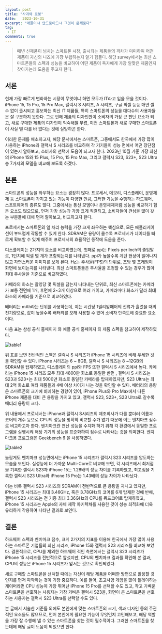```yaml
---
layout: post
title: "사과와 로봇"
date:   2023-10-31
excerpt: "애플이냐 안드로이드냐 그것이 문제로다"
tag: 
 - IT
comments: true
---
```


> 매년 신제품이 넘치는 스마트폰 시장, 출시되는 제품들의 격차가 미미하여 어떤 제품이 자신의 니즈에 가장 부합하는지 알기 힘들다. 해당 survey에서는 최신 스마트폰들의 스펙과 성능을 비교하여 어떤 제품이 독자에게 가장 알맞은 제품인지 찾아가는데 도움을 주고자 한다.

## 서론

현재 가장 빠르게 변화하는 시장이 무엇이냐 하면 모두가 IT라고 입을 모을 것이다. iPhone 15, 15 Pro, 15 Pro Max, 갤럭시 S 시리즈, A 시리즈, 구글 픽셀 등등 매년 셀 수 없이 출시되고 홍보하는 최신 IT 제품들, 특히 스마트폰의 성능을 대다수의 사용자들은 잘 구분하지 못한다. 그로 인해 제품의 디자인만이 소비자의 가장 큰 판단 요소가 되고, 새로 구매한 제품의 디자인이 익숙해질 무렵, 이전 스마트폰과 새로 구매한 스마트폰이 사실 별 다를 바 없다는 것에 실망하곤 한다.

이러한 문제를 해소하고자, 해당 문서에서는 스마트폰, 그중에서도 한국에서 가장 많이 사용하는 iPhone과 갤럭시 S 시리즈를 비교하여 각 기기들이 성능 면에서 어떤 장단점이 있는지 알아보고, 소비자의 선택에 도움이 되고자 한다. 2023년 10월 기준 가장 최신의 iPhone 15와 15 Plus, 15 Pro, 15 Pro Max, 그리고 갤럭시 S23, S23+, S23 Ultra 총 7가지의 모델을 비교해 보도록 하겠다.


## 본론

스마트폰의 성능을 좌우하는 요소는 굉장히 많다. 프로세서, 메모리, 디스플레이, 운영체제 등 스마트폰이 가지고 있는 기능이 다양한 만큼, 그러한 기능을 수행하는 하드웨어, 소프트웨어의 종류도 많다. 그중에서는 통신 모뎀이나 운영체제처럼 성능을 비교하기 힘든 요소도 많으므로, 먼저 가장 성능과 가장 크게 직결되고, 소비자들이 관심을 많이 갖는 부분들에 대해 먼저 알아보고, 비교하고자 한다.

프로세서는 스마트폰의 일 처리 능력을 가장 크게 좌우하는 핵심으로, 모든 애플리케이션이 부드럽게 작동할 수 있게 한다. SDRAM은 용량이 클수록 프로세서가 데이터를 빠르게 확보할 수 있게 해주어 프로세서의 효율적인 동작에 도움을 준다.

디스플레이는 2가지의 요소를 비교하였는데, 첫째로 ppi는 Pixels per Inch의 줄임말로, 1인치에 픽셀 몇 개가 포함되는지를 나타낸다. ppi가 높을수록 계단 현상이 일어나지 않고 자연스러운 이미지를 보게 된다. Hz는 주사율(FPS)의 단위로, 초당 몇 프레임이 화면에 보이는지를 나타낸다. 최신 스마트폰들은 주사율을 조정할 수 있는 경우가 많아 최대 주사율을 기준으로 비교하였다.

카메라의 화소는 촬영당 몇 픽셀을 담는지 나타내는 단위로, 최신 스마트폰에는 카메라가 보통 전면에 1개, 후면에 2~3개 이상으로 여러 개이고, 카메라마다 화소가 달라 최대 화소의 카메라를 기준으로 비교하였다.

배터리는 mAh라는 단위를 사용하는데, 이는 시간당 1밀리암페어의 전류가 흘렀을 때의 전기량으로, 값이 높을수록 배터리를 오래 사용할 수 있어 소비자 만족도에 중요한 요소이다.

다음 표는 삼성 공식 홈페이지 와 애플 공식 홈페이지 의 제품 스펙을 참고하여 제작하였다.

![table1]({{site.baseurl}}/assets/img/apple_and_robot/table1.jpg)

위 표를 보면 전반적인 스펙은 갤럭시 S 시리즈가 iPhone 15 시리즈에 비해 우세한 것을 확인할 수 있다. iPhone 시리즈는 6 ~ 8GB, 갤럭시 S 시리즈는 8 ~12GB의 SDRAM을 탑재하였고, 디스플레이의 ppi와 FPS 또한 갤럭시 S 시리즈에서 높다. 카메라는 iPhone 15 시리즈 모두 최대 4800만 화소로 동일한 반면 , 갤럭시 S 시리즈는 S23과 S23+는 최대 5000만 화소로 동일한 카메라를 탑재하였지만, S23 Ultra는 최대 2억 화소로 여타 제품들과 4배 이상 차이가 나는 것을 확인할 수 있다. 배터리의 용량은 스마트폰의 크기에 비례하는 경향이 있어, iPhone Plus와 Pro Max에서 다른 iPhone 제품들 대비 큰 용량을 가지고 있고, 갤럭시 S23, S23+, S23 Ultra로 갈수록 배터리 용량이 크다.

위 내용에서 프로세서는 iPhone과 갤럭시 S시리즈의 제조회사가 다를 뿐더러 이름과 코어의 개수 등으로 CPU의 성능을 명확히 비교할 수가 없기 때문에 이는 벤치마크 점수로 비교하고자 한다. 벤치마크란 연산 성능을 수치화 하기 위해 각 환경에서 동일한 프로그램을 실행시켜 해당 기기의 성능을 표준화하여 점수로 나타내는 것을 의미한다. 벤치마크용 프로그램은 Geekbench 6 을 사용하였다.

![table2]({{site.baseurl}}/assets/img/apple_and_robot/table2.jpg)

놀랍게도 벤치마크 성능면에서는 iPhone 15 시리즈가 갤럭시 S23 시리즈를 압도하는 모습을 보인다. 실성능에 더 가까운 Multi-Core로 비교해 보면, 각 시리즈에서 최저점을 기록한 갤럭시 S23과 iPhone 15는 1.28배의 성능 차이를 기록하였고, 최고점을 기록한 갤럭시 S23 Ultra와 iPhone 15 Pro는 1.43배의 성능 차이가 나타났다.

이는 비록 갤럭시 S23 시리즈의 SDRAM이 전반적으로 큰 용량을 지니고 있지만, iPhone 15 시리즈는 최대 3.46GHz, 혹은 3.78GHz의 코어를 6개 탑재한 것에 반해, 갤럭시 S23 시리즈는 전 기종 최대 3.36GHz의 CPU를 쿼드코어로 탑재하였고, iPhone 15 시리즈는 Apple의 자체 제작 아키텍처를 사용한 것이 성능 최적화에 더욱 유리하게 작용하여 나타난 결과로 보인다.

## 결론

하드웨어 스펙과 벤치마크 점수, 크게 2가지의 지표를 이용해 한국에서 가장 많이 사용하는 스마트폰 기업들의 최신 시리즈, iPhone 15와 갤럭시 S23 시리즈를 비교해 보았다. 결론적으로, CPU를 제외한 하드웨어 적인 측면에서는 갤럭시 S23 시리즈가 iPhone 15 시리즈를 전반적으로 앞섰지만, CPU의 벤치마크 결과를 확인해 본 결과, CPU의 성능은 iPhone 15 시리즈가 앞서는 것으로 확인되었다.

새로 구매할 스마트폰을 선택할 때에는 자신이 해당 제품을 어떠한 방면으로 활용할 것인지를 먼저 파악하는 것이 가장 중요하다. 예를 들어, 초고사양 게임을 많이 플레이하는 게이머라면 CPU 성능이 가장 뛰어난 iPhone 15 Pro를 선택할 수도 있고,  작고 가벼운 스마트폰을 선호하는 사용자는 가장 가벼운 갤럭시 S23을, 화면이 큰 스마트폰을 선호하는 사용자는 갤럭시 S23 Ultra를 선택할 수도 있다.

본 글에서 서술한 기준들 외에도 본인에게 맞는 스마트폰의 크기, 색과 디자인 등의 주관적인 요소들도 많으므로, 먼저 본인에게 필요한 기능이 무엇인지 고민해보고, 해당 역할을 가장 잘 수행해 낼 수 있는 스마트폰을 찾는 것이 필수적이다. 그러한 스마트폰을 찾는데에 해당 글이 도움이 되었으면 한다.

